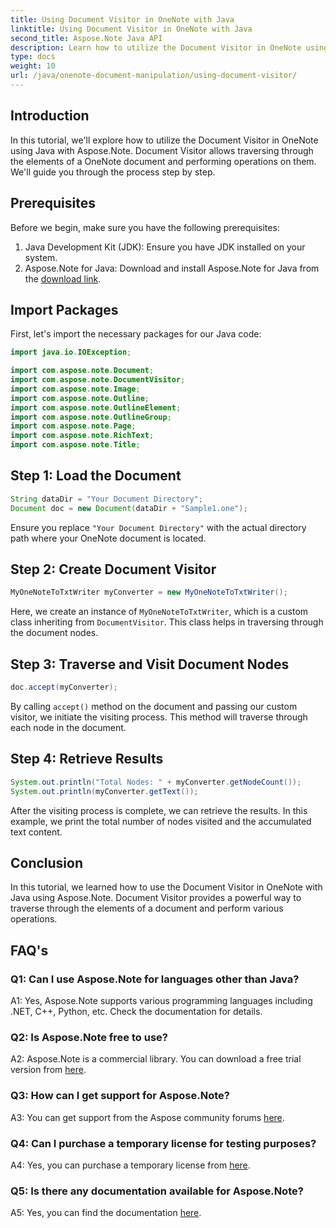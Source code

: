 ```yaml
---
title: Using Document Visitor in OneNote with Java
linktitle: Using Document Visitor in OneNote with Java
second_title: Aspose.Note Java API
description: Learn how to utilize the Document Visitor in OneNote using Java with Aspose.Note. Traverse and manipulate OneNote documents seamlessly.
type: docs
weight: 10
url: /java/onenote-document-manipulation/using-document-visitor/
---
```

## Introduction

In this tutorial, we'll explore how to utilize the Document Visitor in OneNote using Java with Aspose.Note. Document Visitor allows traversing through the elements of a OneNote document and performing operations on them. We'll guide you through the process step by step.

## Prerequisites

Before we begin, make sure you have the following prerequisites:

1. Java Development Kit (JDK): Ensure you have JDK installed on your system.
2. Aspose.Note for Java: Download and install Aspose.Note for Java from the [download link](https://releases.aspose.com/note/java/).

## Import Packages

First, let's import the necessary packages for our Java code:

```java
import java.io.IOException;

import com.aspose.note.Document;
import com.aspose.note.DocumentVisitor;
import com.aspose.note.Image;
import com.aspose.note.Outline;
import com.aspose.note.OutlineElement;
import com.aspose.note.OutlineGroup;
import com.aspose.note.Page;
import com.aspose.note.RichText;
import com.aspose.note.Title;
```

## Step 1: Load the Document

```java
String dataDir = "Your Document Directory";
Document doc = new Document(dataDir + "Sample1.one");
```

Ensure you replace `"Your Document Directory"` with the actual directory path where your OneNote document is located.

## Step 2: Create Document Visitor

```java
MyOneNoteToTxtWriter myConverter = new MyOneNoteToTxtWriter();
```

Here, we create an instance of `MyOneNoteToTxtWriter`, which is a custom class inheriting from `DocumentVisitor`. This class helps in traversing through the document nodes.

## Step 3: Traverse and Visit Document Nodes

```java
doc.accept(myConverter);
```

By calling `accept()` method on the document and passing our custom visitor, we initiate the visiting process. This method will traverse through each node in the document.

## Step 4: Retrieve Results

```java
System.out.println("Total Nodes: " + myConverter.getNodeCount());
System.out.println(myConverter.getText());
```

After the visiting process is complete, we can retrieve the results. In this example, we print the total number of nodes visited and the accumulated text content.

## Conclusion

In this tutorial, we learned how to use the Document Visitor in OneNote with Java using Aspose.Note. Document Visitor provides a powerful way to traverse through the elements of a document and perform various operations.

## FAQ's

### Q1: Can I use Aspose.Note for languages other than Java?

A1: Yes, Aspose.Note supports various programming languages including .NET, C++, Python, etc. Check the documentation for details.

### Q2: Is Aspose.Note free to use?

A2: Aspose.Note is a commercial library. You can download a free trial version from [here](https://releases.aspose.com/).

### Q3: How can I get support for Aspose.Note?

A3: You can get support from the Aspose community forums [here](https://forum.aspose.com/c/note/28).

### Q4: Can I purchase a temporary license for testing purposes?

A4: Yes, you can purchase a temporary license from [here](https://purchase.aspose.com/temporary-license/).

### Q5: Is there any documentation available for Aspose.Note?

A5: Yes, you can find the documentation [here](https://reference.aspose.com/note/java/).
